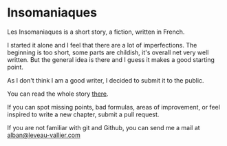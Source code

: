 Insomaniaques
=============

Les Insomaniaques is a short story, a fiction, written in French. 

I started it alone and I feel that there are a lot of imperfections. The beginning is too short, some parts are childish, it's overall net very well written. But the general idea is there and I guess it makes a good starting point.

As I don't think I am a good writer, I decided to submit it to the public. 

You can read the whole story [there](http://insomaniaques.tumblr.com).

If you can spot missing points, bad formuIas, areas of improvement, or feel inspired to write a new chapter, submit a pull request.

If you are not familiar with git and Github, you can send me a mail at alban@leveau-vallier.com